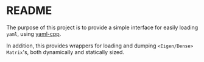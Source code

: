 # README

The purpose of this project is to provide a simple interface for easily loading `yaml`, using [yaml-cpp](https://code.google.com/p/yaml-cpp/).

In addition, this provides wrappers for loading and dumping `<Eigen/Dense>` `Matrix`'s, both dynamically and statically sized.
